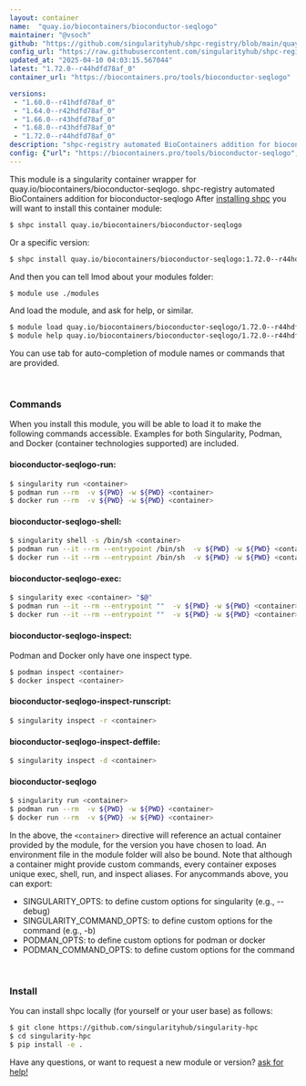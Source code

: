 ```yaml
---
layout: container
name:  "quay.io/biocontainers/bioconductor-seqlogo"
maintainer: "@vsoch"
github: "https://github.com/singularityhub/shpc-registry/blob/main/quay.io/biocontainers/bioconductor-seqlogo/container.yaml"
config_url: "https://raw.githubusercontent.com/singularityhub/shpc-registry/main/quay.io/biocontainers/bioconductor-seqlogo/container.yaml"
updated_at: "2025-04-10 04:03:15.567044"
latest: "1.72.0--r44hdfd78af_0"
container_url: "https://biocontainers.pro/tools/bioconductor-seqlogo"

versions:
 - "1.60.0--r41hdfd78af_0"
 - "1.64.0--r42hdfd78af_0"
 - "1.66.0--r43hdfd78af_0"
 - "1.68.0--r43hdfd78af_0"
 - "1.72.0--r44hdfd78af_0"
description: "shpc-registry automated BioContainers addition for bioconductor-seqlogo"
config: {"url": "https://biocontainers.pro/tools/bioconductor-seqlogo", "maintainer": "@vsoch", "description": "shpc-registry automated BioContainers addition for bioconductor-seqlogo", "latest": {"1.72.0--r44hdfd78af_0": "sha256:93b4ccacf97bf59932c1f77a147932ad497924158740406ed35765706c5e83bb"}, "tags": {"1.60.0--r41hdfd78af_0": "sha256:1a5e29c8e58bd3c51c763ee58530227e0a7783bc6214d4df3267df68ef047550", "1.64.0--r42hdfd78af_0": "sha256:6ad4e5b22ebc1ab4e982c12c98ecc778832f595d505606168a8f519f3ad24a09", "1.66.0--r43hdfd78af_0": "sha256:af2aae9debf381d7580105af2a9a78c8acb2d7c427704b148e5b4b15552327fc", "1.68.0--r43hdfd78af_0": "sha256:1fae4df94b7deeac509c7b30f83ad72adcfe5e59abf161376a588367e008d7b4", "1.72.0--r44hdfd78af_0": "sha256:93b4ccacf97bf59932c1f77a147932ad497924158740406ed35765706c5e83bb"}, "docker": "quay.io/biocontainers/bioconductor-seqlogo"}
---
```


This module is a singularity container wrapper for quay.io/biocontainers/bioconductor-seqlogo.
shpc-registry automated BioContainers addition for bioconductor-seqlogo
After [installing shpc](#install) you will want to install this container module:


```bash
$ shpc install quay.io/biocontainers/bioconductor-seqlogo
```

Or a specific version:

```bash
$ shpc install quay.io/biocontainers/bioconductor-seqlogo:1.72.0--r44hdfd78af_0
```

And then you can tell lmod about your modules folder:

```bash
$ module use ./modules
```

And load the module, and ask for help, or similar.

```bash
$ module load quay.io/biocontainers/bioconductor-seqlogo/1.72.0--r44hdfd78af_0
$ module help quay.io/biocontainers/bioconductor-seqlogo/1.72.0--r44hdfd78af_0
```

You can use tab for auto-completion of module names or commands that are provided.

<br>

### Commands

When you install this module, you will be able to load it to make the following commands accessible.
Examples for both Singularity, Podman, and Docker (container technologies supported) are included.

#### bioconductor-seqlogo-run:

```bash
$ singularity run <container>
$ podman run --rm  -v ${PWD} -w ${PWD} <container>
$ docker run --rm  -v ${PWD} -w ${PWD} <container>
```

#### bioconductor-seqlogo-shell:

```bash
$ singularity shell -s /bin/sh <container>
$ podman run --it --rm --entrypoint /bin/sh  -v ${PWD} -w ${PWD} <container>
$ docker run --it --rm --entrypoint /bin/sh  -v ${PWD} -w ${PWD} <container>
```

#### bioconductor-seqlogo-exec:

```bash
$ singularity exec <container> "$@"
$ podman run --it --rm --entrypoint ""  -v ${PWD} -w ${PWD} <container> "$@"
$ docker run --it --rm --entrypoint ""  -v ${PWD} -w ${PWD} <container> "$@"
```

#### bioconductor-seqlogo-inspect:

Podman and Docker only have one inspect type.

```bash
$ podman inspect <container>
$ docker inspect <container>
```

#### bioconductor-seqlogo-inspect-runscript:

```bash
$ singularity inspect -r <container>
```

#### bioconductor-seqlogo-inspect-deffile:

```bash
$ singularity inspect -d <container>
```



#### bioconductor-seqlogo

```bash
$ singularity run <container>
$ podman run --rm  -v ${PWD} -w ${PWD} <container>
$ docker run --rm  -v ${PWD} -w ${PWD} <container>
```


In the above, the `<container>` directive will reference an actual container provided
by the module, for the version you have chosen to load. An environment file in the
module folder will also be bound. Note that although a container
might provide custom commands, every container exposes unique exec, shell, run, and
inspect aliases. For anycommands above, you can export:

 - SINGULARITY_OPTS: to define custom options for singularity (e.g., --debug)
 - SINGULARITY_COMMAND_OPTS: to define custom options for the command (e.g., -b)
 - PODMAN_OPTS: to define custom options for podman or docker
 - PODMAN_COMMAND_OPTS: to define custom options for the command

<br>

### Install

You can install shpc locally (for yourself or your user base) as follows:

```bash
$ git clone https://github.com/singularityhub/singularity-hpc
$ cd singularity-hpc
$ pip install -e .
```

Have any questions, or want to request a new module or version? [ask for help!](https://github.com/singularityhub/singularity-hpc/issues)